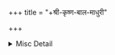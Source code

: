 +++
title = "+श्री-कृष्ण-बाल-माधुरी"

+++

<details><summary>Misc Detail</summary>

प्रथम पृष्ठ  
॥ श्रीहरिः॥  
श्रीसूरदासजीरचित  
श्रीकृष्णबाल-माधुरी  
सरल भावार्थसहित  
त्वमेव माता च पिता त्वमेव  
त्वमेव बन्धुश्च सखा त्वमेव।  
त्वमेव विद्या द्रविणं त्वमेव  
त्वमेव सर्वं मम देवदेव॥  
अनुवादक—सुदर्शन सिंह  
गीता सेवा ट्रस्ट
</details>
